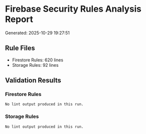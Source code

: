# Firebase Security Rules Analysis Report
Generated: 2025-10-29 19:27:51

## Rule Files
- Firestore Rules:      620 lines
- Storage Rules:       92 lines

## Validation Results
### Firestore Rules
```
No lint output produced in this run.
```
### Storage Rules
```
No lint output produced in this run.
```
